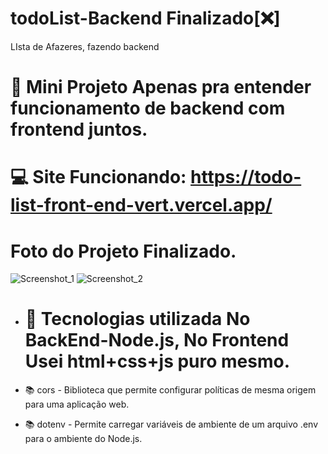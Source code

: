 # todoList-Backend Finalizado[❌]
LIsta de Afazeres, fazendo backend

# 📁 Mini Projeto Apenas pra entender funcionamento de backend com frontend juntos.
# 💻 Site Funcionando: https://todo-list-front-end-vert.vercel.app/
# Foto do Projeto Finalizado.
![Screenshot_1](https://github.com/ErickLima1/todoList-Backend/assets/58487117/8ac01d4d-b538-4ad6-a06f-1e5f160a6897)
![Screenshot_2](https://github.com/ErickLima1/todoList-Backend/assets/58487117/1d4d919d-9cd8-4b39-b203-b97c27800eee)

* # 🔧 Tecnologias utilizada No BackEnd-Node.js, No Frontend Usei html+css+js puro mesmo.

* 📚 cors -  Biblioteca que permite configurar políticas de mesma origem para uma aplicação web.

* 📚 dotenv - Permite carregar variáveis de ambiente de um arquivo .env para o ambiente do Node.js.